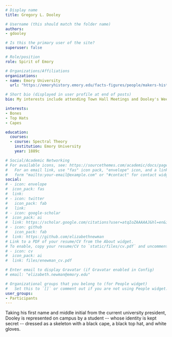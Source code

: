 ```yaml
---
# Display name
title: Gregory L. Dooley

# Username (this should match the folder name)
authors:
- gdooley

# Is this the primary user of the site?
superuser: false

# Role/position
role: Spirit of Emory

# Organizations/Affiliations
organizations:
- name: Emory University
  url: "https://emoryhistory.emory.edu/facts-figures/people/makers-history/profiles/dooley.html"

# Short bio (displayed in user profile at end of posts)
bio: My interests include attending Town Hall Meetings and Dooley's Week.

interests:
- Bones
- Top Hats
- Capes

education:
  courses:
  - course: Spectral Theory
    institution: Emory University
    year: 1889c

# Social/Academic Networking
# For available icons, see: https://sourcethemes.com/academic/docs/page-builder/#icons
#   For an email link, use "fas" icon pack, "envelope" icon, and a link in the
#   form "mailto:your-email@example.com" or "#contact" for contact widget.
social:
# - icon: envelope
#  icon_pack: fas
#  link: 
# - icon: twitter
#   icon_pack: fab
#   link: 
# - icon: google-scholar
#  icon_pack: ai
#  link: https://scholar.google.com/citations?user=atqIoZAAAAAJ&hl=en&inst=15365353816232672843
# - icon: github
#   icon_pack: fab
#  link: https://github.com/elizabethnewman
# Link to a PDF of your resume/CV from the About widget.
# To enable, copy your resume/CV to `static/files/cv.pdf` and uncomment the lines below.
# - icon: cv
#  icon_pack: ai
#  link: files/enewman_cv.pdf

# Enter email to display Gravatar (if Gravatar enabled in Config)
# email: "elizabeth.newman@emory.edu"

# Organizational groups that you belong to (for People widget)
#   Set this to `[]` or comment out if you are not using People widget.
user_groups:
- Participants
---
```


Taking his first name and middle initial from the current university president, Dooley is represented on campus by a student -- whose identity is kept secret -- dressed as a skeleton with a black cape, a black top hat, and white gloves.
